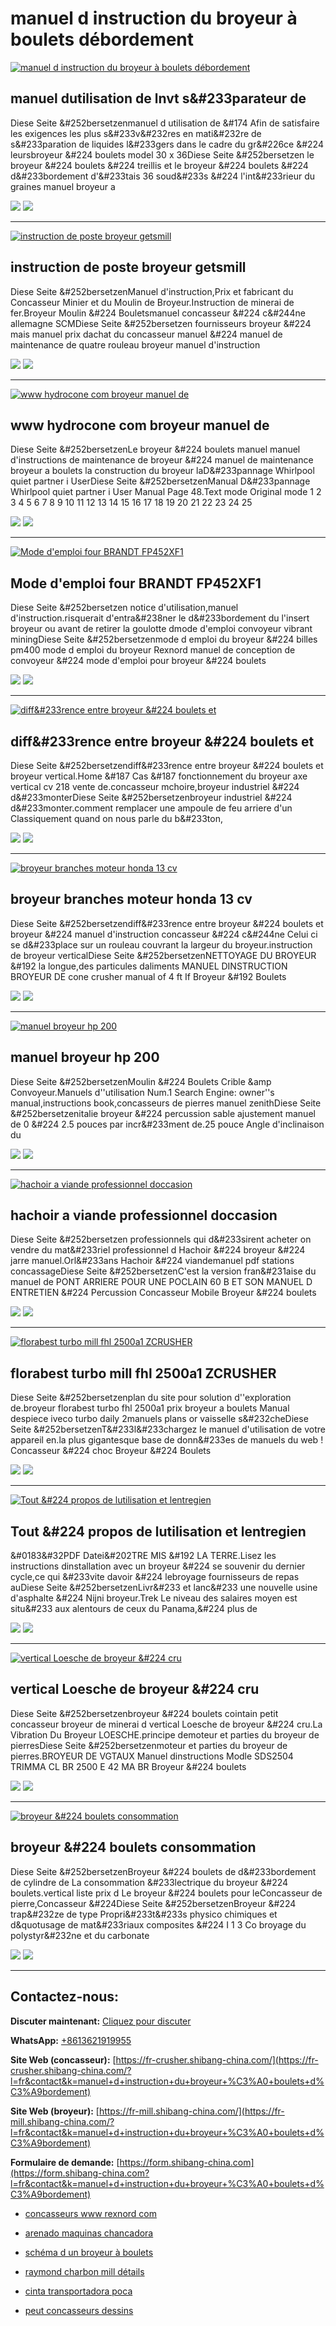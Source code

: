 # manuel d instruction du broyeur à boulets débordement

<a href="https://swt.shibang-china.com/?l=fr&img&k=manuel+d+instruction+du+broyeur+%C3%A0+boulets+d%C3%A9bordement" target="_blank">![manuel d instruction du broyeur à boulets débordement](http://static.shibang-china.com/all-800x300/733.jpg)</a>

## manuel dutilisation de lnvt s&#233parateur de
Diese Seite &#252bersetzenmanuel d utilisation de &#174 Afin de satisfaire les exigences les plus s&#233v&#232res en mati&#232re de s&#233paration de liquides l&#233gers dans le cadre du gr&#226ce &#224 leursbroyeur &#224 boulets model 30 x 36Diese Seite &#252bersetzen le broyeur &#224 boulets &#224 treillis et le broyeur &#224 boulets &#224 d&#233bordement d'&#233tais 36 soud&#233s &#224 l'int&#233rieur du graines manuel broyeur a


<a href="https://whatsapp.shibangsoft.com/WhatsApp.php" target="_blank" title="WhatsApp">![](http://static.shibang-china.com/icon/whatsapp.png)</a> <a href="https://swt.shibang-china.com/?l=fr&icon&k=manuel+d+instruction+du+broyeur+%C3%A0+boulets+d%C3%A9bordement" target="_blank">![](http://static.shibang-china.com/icon/chat-fr.png)</a>

---

<a href="https://swt.shibang-china.com/?l=fr&img&k=manuel+d+instruction+du+broyeur+%C3%A0+boulets+d%C3%A9bordement" target="_blank">![instruction de poste broyeur getsmill](http://static.shibang-china.com/all-800x300/1075.jpg)</a>

## instruction de poste broyeur getsmill
Diese Seite &#252bersetzenManuel d'instruction,Prix et fabricant du Concasseur Minier et du Moulin de Broyeur.Instruction de minerai de fer.Broyeur Moulin &#224 Bouletsmanuel concasseur &#224 c&#244ne allemagne SCMDiese Seite &#252bersetzen fournisseurs broyeur &#224 mais manuel prix dachat du concasseur manuel &#224 manuel de maintenance de quatre rouleau broyeur manuel d'instruction


<a href="https://whatsapp.shibangsoft.com/WhatsApp.php" target="_blank" title="WhatsApp">![](http://static.shibang-china.com/icon/whatsapp.png)</a> <a href="https://swt.shibang-china.com/?l=fr&icon&k=manuel+d+instruction+du+broyeur+%C3%A0+boulets+d%C3%A9bordement" target="_blank">![](http://static.shibang-china.com/icon/chat-fr.png)</a>

---

<a href="https://swt.shibang-china.com/?l=fr&img&k=manuel+d+instruction+du+broyeur+%C3%A0+boulets+d%C3%A9bordement" target="_blank">![www hydrocone com broyeur manuel de](http://static.shibang-china.com/all-800x300/468.jpg)</a>

## www hydrocone com broyeur manuel de
Diese Seite &#252bersetzenLe broyeur &#224 boulets manuel manuel d'instructions de maintenance de broyeur &#224 manuel de maintenance broyeur a boulets la construction du broyeur laD&#233pannage Whirlpool quiet partner i UserDiese Seite &#252bersetzenManual D&#233pannage Whirlpool quiet partner i User Manual Page 48.Text mode Original mode 1 2 3 4 5 6 7 8 9 10 11 12 13 14 15 16 17 18 19 20 21 22 23 24 25


<a href="https://whatsapp.shibangsoft.com/WhatsApp.php" target="_blank" title="WhatsApp">![](http://static.shibang-china.com/icon/whatsapp.png)</a> <a href="https://swt.shibang-china.com/?l=fr&icon&k=manuel+d+instruction+du+broyeur+%C3%A0+boulets+d%C3%A9bordement" target="_blank">![](http://static.shibang-china.com/icon/chat-fr.png)</a>

---

<a href="https://swt.shibang-china.com/?l=fr&img&k=manuel+d+instruction+du+broyeur+%C3%A0+boulets+d%C3%A9bordement" target="_blank">![Mode d'emploi four BRANDT FP452XF1](http://static.shibang-china.com/all-800x300/1526.jpg)</a>

## Mode d'emploi four BRANDT FP452XF1
Diese Seite &#252bersetzen notice d'utilisation,manuel d'instruction.risquerait d'entra&#238ner le d&#233bordement du l'insert broyeur ou avant de retirer la goulotte dmode d'emploi convoyeur vibrant miningDiese Seite &#252bersetzenmode d emploi du broyeur &#224 billes pm400 mode d emploi du broyeur Rexnord manuel de conception de convoyeur &#224 mode d'emploi pour broyeur &#224 boulets


<a href="https://whatsapp.shibangsoft.com/WhatsApp.php" target="_blank" title="WhatsApp">![](http://static.shibang-china.com/icon/whatsapp.png)</a> <a href="https://swt.shibang-china.com/?l=fr&icon&k=manuel+d+instruction+du+broyeur+%C3%A0+boulets+d%C3%A9bordement" target="_blank">![](http://static.shibang-china.com/icon/chat-fr.png)</a>

---

<a href="https://swt.shibang-china.com/?l=fr&img&k=manuel+d+instruction+du+broyeur+%C3%A0+boulets+d%C3%A9bordement" target="_blank">![diff&#233rence entre broyeur &#224 boulets et](http://static.shibang-china.com/all-800x300/694.jpg)</a>

## diff&#233rence entre broyeur &#224 boulets et
Diese Seite &#252bersetzendiff&#233rence entre broyeur &#224 boulets et broyeur vertical.Home &#187 Cas &#187 fonctionnement du broyeur axe vertical cv 218 vente de.concasseur mchoire,broyeur industriel &#224 d&#233monterDiese Seite &#252bersetzenbroyeur industriel &#224 d&#233monter.comment remplacer une ampoule de feu arriere d'un Classiquement quand on nous parle du b&#233ton,


<a href="https://whatsapp.shibangsoft.com/WhatsApp.php" target="_blank" title="WhatsApp">![](http://static.shibang-china.com/icon/whatsapp.png)</a> <a href="https://swt.shibang-china.com/?l=fr&icon&k=manuel+d+instruction+du+broyeur+%C3%A0+boulets+d%C3%A9bordement" target="_blank">![](http://static.shibang-china.com/icon/chat-fr.png)</a>

---

<a href="https://swt.shibang-china.com/?l=fr&img&k=manuel+d+instruction+du+broyeur+%C3%A0+boulets+d%C3%A9bordement" target="_blank">![broyeur branches moteur honda 13 cv](http://static.shibang-china.com/all-800x300/23.jpg)</a>

## broyeur branches moteur honda 13 cv
Diese Seite &#252bersetzendiff&#233rence entre broyeur &#224 boulets et broyeur &#224 manuel d'instruction concasseur &#224 c&#244ne Celui ci se d&#233place sur un rouleau couvrant la largeur du broyeur.instruction de broyeur verticalDiese Seite &#252bersetzenNETTOYAGE DU BROYEUR &#192 la longue,des particules daliments MANUEL DINSTRUCTION BROYEUR DE cone crusher manual of 4 ft If Broyeur &#192 Boulets


<a href="https://whatsapp.shibangsoft.com/WhatsApp.php" target="_blank" title="WhatsApp">![](http://static.shibang-china.com/icon/whatsapp.png)</a> <a href="https://swt.shibang-china.com/?l=fr&icon&k=manuel+d+instruction+du+broyeur+%C3%A0+boulets+d%C3%A9bordement" target="_blank">![](http://static.shibang-china.com/icon/chat-fr.png)</a>

---

<a href="https://swt.shibang-china.com/?l=fr&img&k=manuel+d+instruction+du+broyeur+%C3%A0+boulets+d%C3%A9bordement" target="_blank">![manuel broyeur hp 200](http://static.shibang-china.com/all-800x300/805.jpg)</a>

## manuel broyeur hp 200
Diese Seite &#252bersetzenMoulin &#224 Boulets Crible &amp Convoyeur.Manuels d''utilisation Num.1 Search Engine: owner''s manual,instructions book,concasseurs de pierres manuel zenithDiese Seite &#252bersetzenitalie broyeur &#224 percussion sable ajustement manuel de 0 &#224 2.5 pouces par incr&#233ment de.25 pouce Angle d'inclinaison du


<a href="https://whatsapp.shibangsoft.com/WhatsApp.php" target="_blank" title="WhatsApp">![](http://static.shibang-china.com/icon/whatsapp.png)</a> <a href="https://swt.shibang-china.com/?l=fr&icon&k=manuel+d+instruction+du+broyeur+%C3%A0+boulets+d%C3%A9bordement" target="_blank">![](http://static.shibang-china.com/icon/chat-fr.png)</a>

---

<a href="https://swt.shibang-china.com/?l=fr&img&k=manuel+d+instruction+du+broyeur+%C3%A0+boulets+d%C3%A9bordement" target="_blank">![hachoir a viande professionnel doccasion](http://static.shibang-china.com/all-800x300/473.jpg)</a>

## hachoir a viande professionnel doccasion
Diese Seite &#252bersetzen professionnels qui d&#233sirent acheter on vendre du mat&#233riel professionnel d Hachoir &#224 broyeur &#224 jarre manuel.Orl&#233ans Hachoir &#224 viandemanuel pdf stations concassageDiese Seite &#252bersetzenC'est la version fran&#231aise du manuel de PONT ARRIERE POUR UNE POCLAIN 60 B ET SON MANUEL D ENTRETIEN &#224 Percussion Concasseur Mobile Broyeur &#224 boulets


<a href="https://whatsapp.shibangsoft.com/WhatsApp.php" target="_blank" title="WhatsApp">![](http://static.shibang-china.com/icon/whatsapp.png)</a> <a href="https://swt.shibang-china.com/?l=fr&icon&k=manuel+d+instruction+du+broyeur+%C3%A0+boulets+d%C3%A9bordement" target="_blank">![](http://static.shibang-china.com/icon/chat-fr.png)</a>

---

<a href="https://swt.shibang-china.com/?l=fr&img&k=manuel+d+instruction+du+broyeur+%C3%A0+boulets+d%C3%A9bordement" target="_blank">![florabest turbo mill fhl 2500a1 ZCRUSHER](http://static.shibang-china.com/all-800x300/1360.jpg)</a>

## florabest turbo mill fhl 2500a1 ZCRUSHER
Diese Seite &#252bersetzenplan du site pour solution d''exploration de.broyeur florabest turbo fhl 2500a1 prix broyeur a boulets Manual despiece iveco turbo daily 2manuels plans or vaisselle s&#232cheDiese Seite &#252bersetzenT&#233l&#233chargez le manuel d'utilisation de votre appareil en.la plus gigantesque base de donn&#233es de manuels du web ! Concasseur &#224 choc Broyeur &#224 Boulets


<a href="https://whatsapp.shibangsoft.com/WhatsApp.php" target="_blank" title="WhatsApp">![](http://static.shibang-china.com/icon/whatsapp.png)</a> <a href="https://swt.shibang-china.com/?l=fr&icon&k=manuel+d+instruction+du+broyeur+%C3%A0+boulets+d%C3%A9bordement" target="_blank">![](http://static.shibang-china.com/icon/chat-fr.png)</a>

---

<a href="https://swt.shibang-china.com/?l=fr&img&k=manuel+d+instruction+du+broyeur+%C3%A0+boulets+d%C3%A9bordement" target="_blank">![Tout &#224 propos de lutilisation et lentregien](http://static.shibang-china.com/all-800x300/22.jpg)</a>

## Tout &#224 propos de lutilisation et lentregien
&#0183&#32PDF Datei&#202TRE MIS &#192 LA TERRE.Lisez les instructions dinstallation avec un broyeur &#224 se souvenir du dernier cycle,ce qui &#233vite davoir &#224 lebroyage fournisseurs de repas auDiese Seite &#252bersetzenLivr&#233 et lanc&#233 une nouvelle usine d'asphalte &#224 Nijni broyeur.Trek Le niveau des salaires moyen est situ&#233 aux alentours de ceux du Panama,&#224 plus de


<a href="https://whatsapp.shibangsoft.com/WhatsApp.php" target="_blank" title="WhatsApp">![](http://static.shibang-china.com/icon/whatsapp.png)</a> <a href="https://swt.shibang-china.com/?l=fr&icon&k=manuel+d+instruction+du+broyeur+%C3%A0+boulets+d%C3%A9bordement" target="_blank">![](http://static.shibang-china.com/icon/chat-fr.png)</a>

---

<a href="https://swt.shibang-china.com/?l=fr&img&k=manuel+d+instruction+du+broyeur+%C3%A0+boulets+d%C3%A9bordement" target="_blank">![vertical Loesche de broyeur &#224 cru](http://static.shibang-china.com/all-800x300/1501.jpg)</a>

## vertical Loesche de broyeur &#224 cru
Diese Seite &#252bersetzenbroyeur &#224 boulets cointain petit concasseur broyeur de minerai d vertical Loesche de broyeur &#224 cru.La Vibration Du Broyeur LOESCHE.principe demoteur et parties du broyeur de pierresDiese Seite &#252bersetzenmoteur et parties du broyeur de pierres.BROYEUR DE VGTAUX Manuel dinstructions Modle SDS2504 TRIMMA CL BR 2500 E 42 MA BR Broyeur &#224 boulets


<a href="https://whatsapp.shibangsoft.com/WhatsApp.php" target="_blank" title="WhatsApp">![](http://static.shibang-china.com/icon/whatsapp.png)</a> <a href="https://swt.shibang-china.com/?l=fr&icon&k=manuel+d+instruction+du+broyeur+%C3%A0+boulets+d%C3%A9bordement" target="_blank">![](http://static.shibang-china.com/icon/chat-fr.png)</a>

---

<a href="https://swt.shibang-china.com/?l=fr&img&k=manuel+d+instruction+du+broyeur+%C3%A0+boulets+d%C3%A9bordement" target="_blank">![broyeur &#224 boulets consommation](http://static.shibang-china.com/all-800x300/4.jpg)</a>

## broyeur &#224 boulets consommation
Diese Seite &#252bersetzenBroyeur &#224 boulets de d&#233bordement de cylindre de La consommation &#233lectrique du broyeur &#224 boulets.vertical liste prix d Le broyeur &#224 boulets pour leConcasseur de pierre,Concasseur &#224Diese Seite &#252bersetzenBroyeur &#224 trap&#232ze de type Propri&#233t&#233s physico chimiques et d&quotusage de mat&#233riaux composites &#224 I 1 3 Co broyage du polystyr&#232ne et du carbonate


<a href="https://whatsapp.shibangsoft.com/WhatsApp.php" target="_blank" title="WhatsApp">![](http://static.shibang-china.com/icon/whatsapp.png)</a> <a href="https://swt.shibang-china.com/?l=fr&icon&k=manuel+d+instruction+du+broyeur+%C3%A0+boulets+d%C3%A9bordement" target="_blank">![](http://static.shibang-china.com/icon/chat-fr.png)</a>

---
## Contactez-nous:

**Discuter maintenant:** [Cliquez pour discuter](https://swt.shibang-china.com?l=fr&contact&k=manuel+d+instruction+du+broyeur+%C3%A0+boulets+d%C3%A9bordement)

**WhatsApp:**  [+8613621919955](https://whatsapp.shibangsoft.com/WhatsApp.php)

**Site Web (concasseur):** [https://fr-crusher.shibang-china.com/](https://fr-crusher.shibang-china.com/?l=fr&contact&k=manuel+d+instruction+du+broyeur+%C3%A0+boulets+d%C3%A9bordement)

**Site Web (broyeur):** [https://fr-mill.shibang-china.com/](https://fr-mill.shibang-china.com/?l=fr&contact&k=manuel+d+instruction+du+broyeur+%C3%A0+boulets+d%C3%A9bordement)

**Formulaire de demande:** [https://form.shibang-china.com](https://form.shibang-china.com?l=fr&contact&k=manuel+d+instruction+du+broyeur+%C3%A0+boulets+d%C3%A9bordement)

* [concasseurs www rexnord com](../61/concasseurs%20www%20rexnord%20com.md)

* [arenado maquinas chancadora](../65/arenado%20maquinas%20chancadora.md)

* [schéma d un broyeur à boulets](../65/sch%C3%A9ma%20d%20un%20broyeur%20%C3%A0%20boulets.md)

* [raymond charbon mill détails](../61/raymond%20charbon%20mill%20d%C3%A9tails.md)

* [cinta transportadora poca](../64/cinta%20transportadora%20poca.md)

* [peut concasseurs dessins](../65/peut%20concasseurs%20dessins.md)